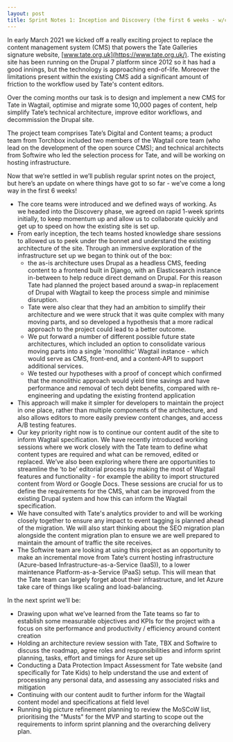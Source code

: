 ```yaml
---
layout: post
title: Sprint Notes 1: Inception and Discovery (the first 6 weeks - w/c 1 March to w/c 19th April)
---
```


In early March 2021 we kicked off a really exciting project to replace the content management system (CMS) that powers the Tate Galleries signature website, [www.tate.org.uk](https://www.tate.org.uk/). The existing site has been running on the Drupal 7 platform since 2012 so it has had a good innings, but the technology is approaching end-of-life. Moreover the limitations present within the existing CMS add a significant amount of friction to the workflow used by Tate's content editors.

Over the coming months our task is to design and implement a new CMS for Tate in Wagtail, optimise and migrate some 10,000 pages of content, help simplify Tate’s technical architecture, improve editor workflows, and decommission the Drupal site.

The project team comprises Tate’s Digital and Content teams; a product team from Torchbox included two members of the Wagtail core team (who lead on the development of the open source CMS); and technical architects from Softwire who led the selection process for Tate, and will be working on hosting infrastructure.

Now that we’re settled in we’ll publish regular sprint notes on the project, but here’s an update on where things have got to so far - we’ve come a long way in the first 6 weeks!

- The core teams were introduced and we defined ways of working. As we headed into the Discovery phase, we agreed on rapid 1-week sprints initially, to keep momentum up and allow us to collaborate quickly and get up to speed on how the existing site is set up.
- From early inception, the tech teams hosted knowledge share sessions to allowed us to peek under the bonnet and understand the existing architecture of the site. Through an immersive exploration of the infrastructure set up we began to think out of the box:
  - the as-is architecture uses Drupal as a headless CMS, feeding content to a frontend built in Django, with an Elasticsearch instance in-between to help reduce direct demand on Drupal. For this reason Tate had planned the project based around a swap-in replacement of Drupal with Wagtail to keep the process simple and minimise disruption.
  - Tate were also clear that they had an ambition to simplify their architecture and we were struck that it was quite complex with many moving parts, and so developed a hypothesis that a more radical approach to the project could lead to a better outcome.
  - We put forward a number of different possible future state architectures, which included an option to consolidate various moving parts into a single 'monolithic' Wagtail instance - which would serve as CMS, front-end, and a content-API to support additional services.
  - We tested our hypotheses with a proof of concept which confirmed that the monolithic approach would yield time savings and have performance and removal of tech debt benefits, compared with re-engineering and updating the existing frontend application
- This approach will make it simpler for developers to maintain the project in one place, rather than multiple components of the architecture, and also allows editors to more easily preview content changes, and access A/B testing features.
- Our key priority right now is to continue our content audit of the site to inform Wagtail specification. We have recently introduced working sessions where we work closely with the Tate team to define what content types are required and what can be removed, edited or replaced. We’ve also been exploring where there are opportunities to streamline the ‘to be’ editorial process by making the most of Wagtail features and functionality - for example the ability to import structured content from Word or Google Docs. These sessions are crucial for us to define the requirements for the CMS, what can be improved from the existing Drupal system and how this can inform the Wagtail specification.
- We have consulted with Tate's analytics provider to and will be working closely together to ensure any impact to event tagging is planned ahead of the migration. We will also start thinking about the SEO migration plan alongside the content migration plan to ensure we are well prepared to maintain the amount of traffic the site receives.
- The Softwire team are looking at using this project as an opportunity to make an incremental move from Tate’s current hosting infrastructure (Azure-based Infrastructure-as-a-Service (IaaS)), to a lower maintenance Platform-as-a-Service (PaaS) setup. This will mean that the Tate team can largely forget about their infrastructure, and let Azure take care of things like scaling and load-balancing.

In the next sprint we’ll be:

- Drawing upon what we’ve learned from the Tate teams so far to establish some measurable objectives and KPIs for the project with a focus on site performance and productivity / efficiency around content creation
- Holding an architecture review session with Tate, TBX and Softwire to discuss the roadmap, agree roles and responsibilities and inform sprint planning, tasks, effort and timings for Azure set up
- Conducting a Data Protection Impact Assessment for Tate website (and specifically for Tate Kids) to help understand the use and extent of processing any personal data, and assessing any associated risks and mitigation
- Continuing with our content audit to further inform for the Wagtail content model and specifications at field level
- Running big picture refinement planning to review the MoSCoW list, prioritising the "Musts" for the MVP and starting to scope out the requirements to inform sprint planning and the overarching delivery plan.
